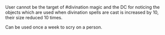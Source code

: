 User cannot be the target of #divination magic and the DC for noticing the objects which are used when divination spells are cast is increased by 10, their size reduced 10 times.

Can be used once a week to scry on a person.